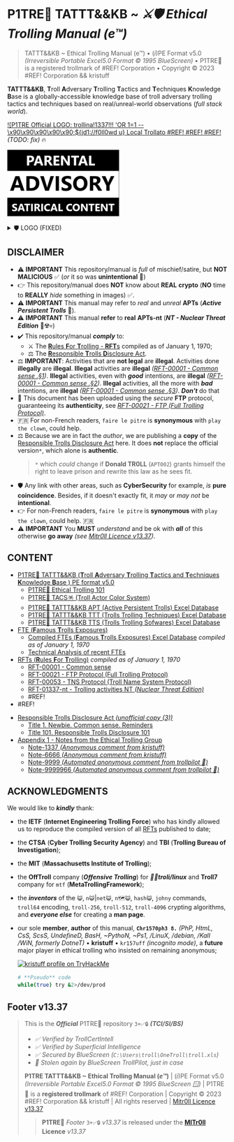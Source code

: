 # P1TRE🤡 TATTT&&KB ~ *⚔️🛡 Ethical Trolling Manual (e™)* 

> TATTT&&KB ~ Ethical Trolling Manual (e™) • (*i*)PE Format v5.0  *(Irreversible Portable Excel5.0 Format © 1995 BlueScreen)* • P1TRE🤡 is a registered trollmark of #REF! Corporation • Copyright © 2023 #REF! Corporation && kristuff

**TATTT&&KB**, **T**roll **A**dversary **T**rolling **T**actics and **T**echniques **K**nowledge **B**ase is a globally-accessible knowledge base of troll adversary trolling tactics and techniques based on real/unreal-world observations (*full stack world*). 

<!-- 😬 -->
[!\[P1TRE Official LOGO: trollina!1337!!! 'OR 1=1 --\x90\x90\x90\x90\x90;${jd1://f0ll0wd u} Local Trollato #REF! #REF! #REF!](/README.md#🛡-P1TRE🤡-tatttkb--ethical-trolling-manual-e™) *(TODO: fix)* 🔥

![P1TRE Official logo: trollina!1337!!! 'OR 1=1 --\x90\x90\;${jd1://} Local Trollato #REF!](/assets/advisory.png)

 <details>  
    <summary>🛡 LOGO (FIXED)</summary>

<!-- // 😬 -->

![P1TRE Official logo: trollina!1337!!! 'OR 1=1 --\x90\x90\x90\x90\x90\x90;${jd1://f0ll0wed u} Local Trollato #REF!](/assets/logo.CLEAN.png)

<!-- 😬 T0D0: FIX EXCEL DATABASE -->

 </details>
 

## DISCLAIMER

-   ⚠️ **IMPORTANT** This repository/manual is *full* of mischief/satire, but **NOT MALICIOUS** ✅ (*or* it so was **unintentional** 😬)
-   👉 This repository/manual does **NOT** know about **REAL** **crypto** (**NO** time to **REALLY** *hide* something in images) ✅.
-   ⚠️ **IMPORTANT** This manual may refer to *real* and *unreal* **APTs** (***Active Persistent Trolls*** 👺). 
-   ⚠️ **IMPORTANT** This manual **refer** to **real** **APTs-nt** (***NT - Nuclear Threat Edition*** 👺☢️💀)  <!-- 😬 -->
-   ✔️ This repository/manual ***comply*** to: 
    -   ⚔️ The [**R**ules **F**or **T**rolling - **RFT**s](/TATTTKB/RFT__Rules_For_Trolling/README.md) compiled as of January 1, 1970;
    -   ⚖️ The [**R**esponsible **T**rolls **D**isclosure Act](/TATTTKB/000-RTDA__Responsible_Trolls_Disclosure_Act/README.md).
-   ⚖️ **IMPORTANT**: Activities that are **not legal** are **illegal**. Activities done **illegally** are **illegal**. **Illegal** activities are **illegal** *([RFT-00001 - Common sense  .§1](/TATTTKB/RFT__Rules_For_Trolling/README.md#rft-00001---common-sense))*. **Illegal** activities, even with ***good*** intentions, are **illegal** *([RFT-00001 - Common sense  .§2](/TATTTKB/RFT__Rules_For_Trolling/README.md#rft-00001---common-sense))*. **Illegal** activities, all the more with ***bad*** intentions, are **illegal** *([RFT-00001 - Common sense  .§3](/TATTTKB/RFT__Rules_For_Trolling/README.md#rft-00001---common-sense))*. ***Don't*** do that 
-   🔐 This document has been uploaded using the *secure* **FTP** protocol, guaranteeing its **authenticity**, see [*RFT-00021 - FTP (Full Trolling Protocol)*](/TATTTKB/RFT__Rules_For_Trolling/README.md#rft-00021---ftp-protocol-full-trolling-protocol-u1-rev21).
-   🇫🇷 For non-French readers, `faire le pitre` is **synonymous** with `play the clown`, could help.
-   ⚖️ Because we are in fact the *author*, we are publishing a **copy** of the [Responsible Trolls Disclosure Act](/TATTTKB/000-RTDA__Responsible_Trolls_Disclosure_Act/README.md) here. It does **not** replace the official version`*`, which alone is **authentic**. 
    > `*` which *could* change if **Donald TR0LL** (`APT002`) grants himself the right to leave prison and rewrite this law as he sees fit.
-   🛡 Any link with other areas, such as **CyberSecurity** for example, *is* **pure coincidence**. Besides, if it doesn't exactly fit, it *may* or *may not* be **intentional**.
-   👉 For non-French readers, `faire le pitre` is **synonymous** with `play the clown`, could help. 🇫🇷
-   ⚠️ **IMPORTANT** You **MUST** *understand* and be ok with ***all*** of this otherwise **go away** *(see [Mitr0ll Licence v13.37](/LICENSE.md))*. 

## CONTENT

-   [P1TRE🤡 TATTT&&KB (**T**roll **A**dversary **T**rolling **T**actics and **T**echniques **K**nowledge **B**ase ) PE format v5.0](/TATTTKB/README.md?todo=true)   
    -   [P1TRE🤡 Ethical Trolling 101](/TATTTKB/101-Ethical-Trolling-101.docx/README.md)   
    -   [P1TRE🤡 TACS🪅 (Troll Actor Color System)](/TATTTKB/TACS__Troll_Actor_Color_System/README.md)
    -   [P1TRE🤡 TATTT&&KB APT (Active Persistent Trolls) Excel Database](/TATTTKB/APT-Active_Persistent_Trolls/README.md)
    -   [P1TRE🤡 TATTT&&KB TTT (Trolls Trolling Techniques) Excel Database](/TATTTKB/APT-Active_Persistent_Trolls/README.md)
    -   [P1TRE🤡 TATTT&&KB TTS (Trolls Trolling Sofwares) Excel Database](/TATTTKB/APT-Active_Persistent_Trolls/README.md)
-   [FTE (**F**amous **T**rolls Exposures)](/TATTTKB/FTE__Famous_Trolls_Exposures/Database.XLS/README.md)
    -   [Compiled FTEs (**F**amous **T**rolls Exposures) Excel Database](/TATTTKB/FTE__Famous_Trolls_Exposures/Database.XLS/README.md) *compiled as of January 1, 1970* <!-- 😬 -->
    -   [Technical Analysis of recent FTEs](/TATTTKB/FTE__Famous_Trolls_Exposures/Technical_analysis/README.md) 
-   [RFTs (**R**ules **F**or **T**rolling)](/TATTTKB/RFT__Rules_For_Trolling/README.md) *compiled as of January 1, 1970*  <!-- 😬 -->
    -   [RFT-00001 - Common sense](/TATTTKB/RFT__Rules_For_Trolling/README.md#rft-00001---common-sense)
    -   [RFT-00021 - FTP Protocol (Full Trolling Protocol)](/TATTTKB/RFT__Rules_For_Trolling/README.md#rft-00021---ftp-protocol-full-trolling-protocol-u1-rev21)
    -   [RFT-00053 - TNS Protocol (Troll Name System Protocol)](/TATTTKB/RFT__Rules_For_Trolling/README.md#rft-00053---tns-protocol-troll-name-system-protocol)
    -   [RFT-01337-nt - Trolling activities NT *(Nuclear Threat Edition)*](/TATTTKB/RFT__Rules_For_Trolling/README.md#rft-01337-nt---trolling-activities-nt-nuclear-threat-edition)
    -   #REF!
    <!-- TODO: REMOVE TODO -->
-   #REF!
<!-- TODO: REMOVE TODO -->
-   [Responsible Trolls Disclosure Act *(unofficial copy (3))*](/TATTTKB/000-RTDA__Responsible_Trolls_Disclosure_Act/README.md#responsible-trolls-disclosure-act-unofficial-copy-3)
    -   [Title 1. Newbie. Common sense. Reminders](/TATTTKB/000-RTDA__Responsible_Trolls_Disclosure_Act/README.md#title-1-newbie-common-sense-reminders)
    -   [Title 101. Responsible Trolls Disclosure 101](/TATTTKB/000-RTDA__Responsible_Trolls_Disclosure_Act/README.md#title-101-responsible-trolls-disclosure-101)
-   [Appendix 1 - Notes from the Ethical Trolling Group](/TATTTKB/000-RTDA__Responsible_Trolls_Disclosure_Act/README.md#appendix-1---notes-from-the-ethical-trolling-group)
    -   [Note-1337 *(Anonymous comment from kristuff)*](/TATTTKB/000-RTDA__Responsible_Trolls_Disclosure_Act/README.md#note-1337-anonymous-comment-from-kristuff)
    -   [Note-6666 *(Anonymous comment from kristuff)*](/TATTTKB/000-RTDA__Responsible_Trolls_Disclosure_Act/README.md#note-6666-anonymous-comment-from-kristuff)
    -   [Note-9999 *(Automated anonymous comment from trollpilot 🤖)*](/TATTTKB/000-RTDA__Responsible_Trolls_Disclosure_Act/README.md#note-9999666-automated-anonymous-comment-from-trollpilot-)
    -   [Note-9999966 *(Automated anonymous comment from trollpilot 🤖)*](/TATTTKB/000-RTDA__Responsible_Trolls_Disclosure_Act/README.md#note-9999966-automated-anonymous-comment-from-trollpilot-)

## ACKNOWLEDGMENTS

We would like to ***kindly*** thank:

-  the **IETF** (**Internet Engineering Trolling Force**) who has kindly allowed us to reproduce the compiled version of all [RFTs](/TATTTKB/RFT__Rules_For_Trolling/README.md) published to date;
-  the **CTSA** (**Cyber Trolling Security Agency**) and **TBI** (**Trolling Bureau of Investigation**);
-  the **MIT** (**Massachusetts Institute of Trolling**);
-  the **OffTroll** company (***Offensive Trolling***) for ***🐧🐉troli/linux*** and **Troll7** company for `mtf` (**MetaTrollingFramework**);
-  the ***inventors*** of the `😺`, `n😺`|`net😺`, `n🗺️😺`, `hash😺`, `johny` commands, `troll64` encoding, `troll-256`, `troll-512`, `troll-4096` crypting algorithms, and ***everyone else*** for creating a **man page**. 
-  our sole **member**, **author** of this manual, **`Chr1570ph3 8.`** *(PhP, HtmL, CsS, ScsS, UndefineD, BasH, ~PythoN, ~Ps1, /LinuX, /debian, /KalI /WiN, formerly DotneT)* • **kristuff** • `kr157uff` *(incognito mode)*, a **future** major player in ethical trolling who insisted on remaining anonymous;

    <a href="https://tryhackme.com/p/kristuff"><img src="https://tryhackme-badges.s3.amazonaws.com/kristuff.png" alt="kristuff profile on TryHackMe"></a> 

    ```bash
    # **Pseudo** code 
    while(true) try &2>/dev/prod
    ```



## Footer v13.37

> This is the ***Official*** P1TRE🤡 repository `3+✅🔒` ***(TCI/SI/BS)*** 
> - *✅ Verified by TrollCertIntell* 
> - *✅ Verified by Superficial Intelligence*
> - *✅ Secured by BlueScreen (`C:\Users\troll\OneTroll\troll.xls`)*
> - *🤖 Stolen again by BlueScreen TrollPilot, just in case*
>  
> **P1TRE TATTT&&KB ~ Ethical Trolling Manual (*e™*)** | (*i*)PE Format v5.0  *(Irreversible Portable Excel5.0 Format © 1995 BlueScreen 🪟)* | P1TRE🤡 is a **registered trollmark** of #REF! Corporation | Copyright © 2023 #REF! Corporation && kristuff | All rights reserved | [Mitr0ll Licence v13.37](/LICENSE.md)
>
> > **P1TRE🤡** *Footer* `3+✅🔒` *v13.37*  is released under the **[MITr0ll](/LICENSE.md) Licence** *v13.37*  


